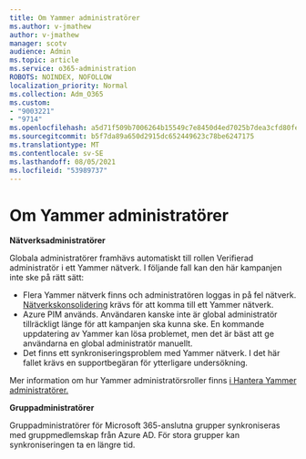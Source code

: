 ```yaml
---
title: Om Yammer administratörer
ms.author: v-jmathew
author: v-jmathew
manager: scotv
audience: Admin
ms.topic: article
ms.service: o365-administration
ROBOTS: NOINDEX, NOFOLLOW
localization_priority: Normal
ms.collection: Adm_O365
ms.custom:
- "9003221"
- "9714"
ms.openlocfilehash: a5d71f509b7006264b15549c7e8450d4ed7025b7dea3cfd80fe6f0fdf50b0b9c
ms.sourcegitcommit: b5f7da89a650d2915dc652449623c78be6247175
ms.translationtype: MT
ms.contentlocale: sv-SE
ms.lasthandoff: 08/05/2021
ms.locfileid: "53989737"
---
```

# <a name="about-yammer-admins"></a>Om Yammer administratörer

**Nätverksadministratörer**

Globala administratörer framhävs automatiskt till rollen Verifierad administratör i ett Yammer nätverk. I följande fall kan den här kampanjen inte ske på rätt sätt:

- Flera Yammer nätverk finns och administratören loggas in på fel nätverk. [Nätverkskonsolidering](https://docs.microsoft.com/yammer/configure-your-yammer-network/consolidate-multiple-yammer-networks) krävs för att komma till ett Yammer nätverk.
- Azure PIM används. Användaren kanske inte är global administratör tillräckligt länge för att kampanjen ska kunna ske. En kommande uppdatering av Yammer kan lösa problemet, men det är bäst att ge användarna en global administratör manuellt.
- Det finns ett synkroniseringsproblem med Yammer nätverk. I det här fallet krävs en supportbegäran för ytterligare undersökning.

Mer information om hur Yammer administratörsroller finns [i Hantera Yammer administratörer.](https://docs.microsoft.com/yammer/manage-yammer-users/manage-yammer-admins)

**Gruppadministratörer**

Gruppadministratörer för Microsoft 365-anslutna grupper synkroniseras med gruppmedlemskap från Azure AD. För stora grupper kan synkroniseringen ta en längre tid.

